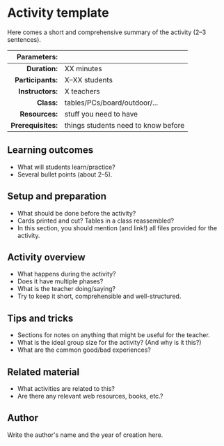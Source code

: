 # Activity template

Here comes a short and comprehensive summary of the activity (2–3 sentences).

| Parameters:        |                                     |
| -----------------: | :---------------------------------- |
| **Duration:**      | XX minutes                          |
| **Participants:**  | X–XX students                       |
| **Instructors:**   | X teachers                          |
| **Class:**         | tables/PCs/board/outdoor/...        |
| **Resources:**     | stuff you need to have              |
| **Prerequisites:** | things students need to know before |

## Learning outcomes

* What will students learn/practice?
* Several bullet points (about 2–5).

## Setup and preparation

* What should be done before the activity?
* Cards printed and cut? Tables in a class reassembled?
* In this section, you should mention (and link!) all files provided for the activity.

## Activity overview

* What happens during the activity?
* Does it have multiple phases?
* What is the teacher doing/saying?
* Try to keep it short, comprehensible and well-structured.

## Tips and tricks

* Sections for notes on anything that might be useful for the teacher.
* What is the ideal group size for the activity? (And why is it this?)
* What are the common good/bad experiences?

## Related material

* What activities are related to this?
* Are there any relevant web resources, books, etc.?

## Author

Write the author's name and the year of creation here.
